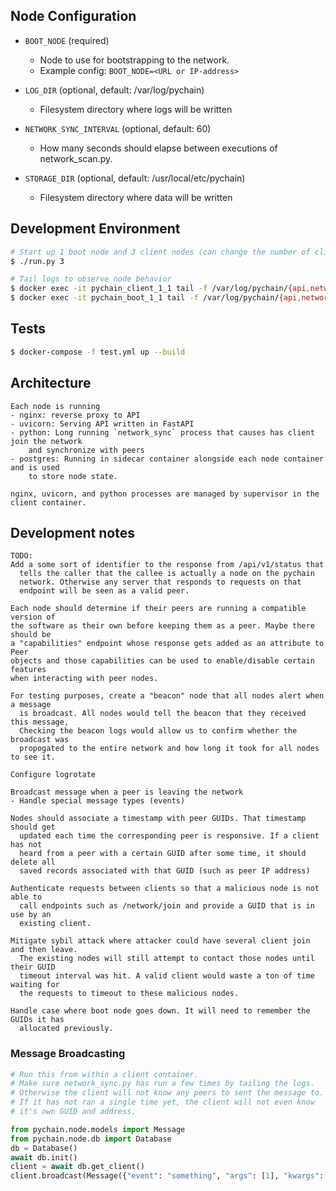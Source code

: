 ## Node Configuration
* `BOOT_NODE` (required)
  * Node to use for bootstrapping to the network.
  * Example config: `BOOT_NODE=<URL or IP-address>`

* `LOG_DIR` (optional, default: /var/log/pychain)
  * Filesystem directory where logs will be written

* `NETWORK_SYNC_INTERVAL` (optional, default: 60)
  * How many seconds should elapse between executions of network_scan.py.

* `STORAGE_DIR` (optional, default: /usr/local/etc/pychain)
  * Filesystem directory where data will be written

## Development Environment
```bash
# Start up 1 boot node and 3 client nodes (can change the number of client nodes)
$ ./run.py 3

# Tail logs to observe node behavior
$ docker exec -it pychain_client_1_1 tail -f /var/log/pychain/{api,network_sync}.log
$ docker exec -it pychain_boot_1_1 tail -f /var/log/pychain/{api,network_sync}.log
```

## Tests
```bash
$ docker-compose -f test.yml up --build
```

## Architecture
```
Each node is running
- nginx: reverse proxy to API
- uvicorn: Serving API written in FastAPI
- python: Long running `network_sync` process that causes has client join the network
    and synchronize with peers
- postgres: Running in sidecar container alongside each node container and is used
    to store node state.

nginx, uvicorn, and python processes are managed by supervisor in the client container.
```

## Development notes
```
TODO:
Add a some sort of identifier to the response from /api/v1/status that
  tells the caller that the callee is actually a node on the pychain
  network. Otherwise any server that responds to requests on that
  endpoint will be seen as a valid peer.

Each node should determine if their peers are running a compatible version of
the software as their own before keeping them as a peer. Maybe there should be
a "capabilities" endpoint whose response gets added as an attribute to Peer
objects and those capabilities can be used to enable/disable certain features
when interacting with peer nodes.

For testing purposes, create a "beacon" node that all nodes alert when a message
  is broadcast. All nodes would tell the beacon that they received this message,
  Checking the beacon logs would allow us to confirm whether the broadcast was
  propogated to the entire network and how long it took for all nodes to see it.

Configure logrotate

Broadcast message when a peer is leaving the network
- Handle special message types (events)

Nodes should associate a timestamp with peer GUIDs. That timestamp should get
  updated each time the corresponding peer is responsive. If a client has not
  heard from a peer with a certain GUID after some time, it should delete all
  saved records associated with that GUID (such as peer IP address)

Authenticate requests between clients so that a malicious node is not able to
  call endpoints such as /network/join and provide a GUID that is in use by an
  existing client.

Mitigate sybil attack where attacker could have several client join and then leave.
  The existing nodes will still attempt to contact those nodes until their GUID
  timeout interval was hit. A valid client would waste a ton of time waiting for
  the requests to timeout to these malicious nodes.

Handle case where boot node goes down. It will need to remember the GUIDs it has
  allocated previously.
```

### Message Broadcasting
```python
# Run this from within a client container.
# Make sure network_sync.py has run a few times by tailing the logs.
# Otherwise the client will not know any peers to sent the message to.
# If it has not ran a single time yet, the client will not even know
# it's own GUID and address.

from pychain.node.models import Message
from pychain.node.db import Database
db = Database()
await db.init()
client = await db.get_client()
client.broadcast(Message({"event": "something", "args": [1], "kwargs": {2: 3}}))
```
